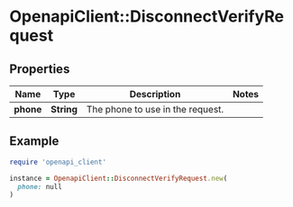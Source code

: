 # OpenapiClient::DisconnectVerifyRequest

## Properties

| Name | Type | Description | Notes |
| ---- | ---- | ----------- | ----- |
| **phone** | **String** | The phone to use in the request. |  |

## Example

```ruby
require 'openapi_client'

instance = OpenapiClient::DisconnectVerifyRequest.new(
  phone: null
)
```

